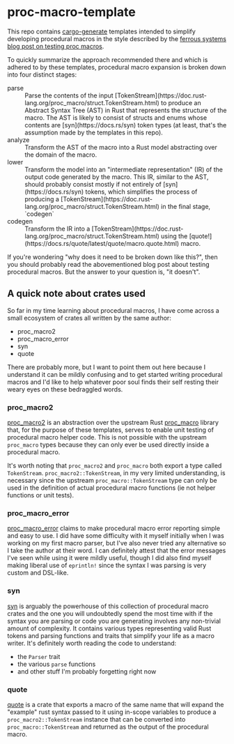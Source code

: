 # proc-macro-template

This repo contains
[cargo-generate](https://cargo-generate.github.io/cargo-generate/index.html)
templates intended to simplify developing procedural macros in the style
described by the [ferrous systems blog post on testing proc
macros](https://ferrous-systems.com/blog/testing-proc-macros).

To quickly summarize the approach recommended there and which is adhered to by
these templates, procedural macro expansion is broken down into four distinct
stages:

<dl>
  <dt>parse</dt>
  <dd>Parse the contents of the input
  [TokenStream](https://doc.rust-lang.org/proc_macro/struct.TokenStream.html) to produce an Abstract
  Syntax Tree (AST) in Rust that represents the structure of the macro. The
  AST is likely to consist of structs and enums whose contents are
  [syn](https://docs.rs/syn) token types (at least, that's the assumption made
  by the templates in this repo).</dd>

  <dt>analyze</dt>
  <dd>Transform the AST of the macro into a Rust model abstracting over the domain
  of the macro.</dd>

  <dt>lower</dt>
  <dd>Transform the model into an "intermediate representation" (IR) of the output
  code generated by the macro. This IR, similar to the AST, should probably
  consist mostly if not entirely of [syn](https://docs.rs/syn) tokens, which
  simplifies the process of producing a
  [TokenStream](https://doc.rust-lang.org/proc_macro/struct.TokenStream.html)
  in the final stage, `codegen`</dd>

  <dt>codegen</dt>
  <dd>Transform the IR into a
  [TokenStream](https://doc.rust-lang.org/proc_macro/struct.TokenStream.html)
  using the [quote!](https://docs.rs/quote/latest/quote/macro.quote.html)
  macro.</dd>
</dl>

If you're wondering "why does it need to be broken down like this?", then
you should probably read the abovementioned blog post about testing procedural
macros. But the answer to your question is, "it doesn't".

## A quick note about crates used

So far in my time learning about procedural macros, I have come across a small
ecosystem of crates all written by the same author:

* proc_macro2
* proc_macro_error
* syn
* quote

There are probably more, but I want to point them out here because I understand
it can be mildly confusing and to get started writing procedural macros and I'd
like to help whatever poor soul finds their self resting their weary eyes on
these bedraggled words.

### proc_macro2

[proc_macro2](https://docs.rs/proc-macro2/latest/proc_macro2/) is an
abstraction over the upstream Rust
[proc_macro](https://doc.rust-lang.org/proc_macro/) library that, for the
purpose of these templates, serves to enable unit testing of procedural macro
helper code. This is not possible with the upstream `proc_macro` types because
they can only ever be used directly inside a procedural macro.

It's worth noting that `proc_macro2` and `proc_macro` both export a type called
`TokenStream`. `proc_macro2::TokenStream`, in my very limited understanding, is
necessary since the upstream `proc_macro::TokenStream` type can only be used in
the definition of actual procedural macro functions (ie not helper functions or
unit tests).

### proc_macro_error

[proc_macro_error](https://docs.rs/proc-macro-error/latest/proc_macro_error/)
claims to make procedural macro error reporting simple and easy to use. I did
have some difficulty with it myself initially when I was working on my first
macro parser, but I've also never tried any alternative so I take the author at
their word. I can definitely attest that the error messages I've seen while
using it were mildly useful, though I did also find myself making liberal use
of `eprintln!` since the syntax I was parsing is very custom and DSL-like.

### syn

[syn](https://docs.rs/syn) is arguably the powerhouse of this collection of
procedural macro crates and the one you will undoubtedly spend the most time
with if the syntax you are parsing or code you are generating involves any
non-trivial amount of complexity. It contains various types representing valid
Rust tokens and parsing functions and traits that simplify your life as a macro
writer. It's definitely worth reading the code to understand:

* the `Parser` trait
* the various `parse` functions
* and other stuff I'm probably forgetting right now

### quote

[quote](https://docs.rs/quote/latest/quote) is a crate that exports a macro of
the same name that will expand the "example" rust syntax passed to it using
in-scope variables to produce a `proc_macro2::TokenStream` instance that can be
converted into `proc_macro::TokenStream` and returned as the output of the
procedural macro.
